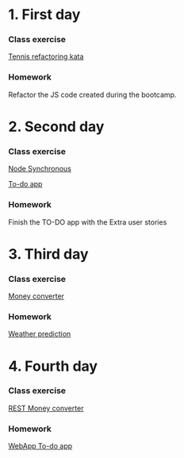 # 1. First day
### Class exercise
[Tennis refactoring kata](tennis-refactoring-kata)

### Homework
Refactor the JS code created during the bootcamp.

# 2. Second day
### Class exercise
[Node Synchronous](node-synchronous)

[To-do app](todo-app)

### Homework
Finish the TO-DO app with the Extra user stories

# 3. Third day
### Class exercise
[Money converter](money-converter)

### Homework
[Weather prediction](weather-prediction)

# 4. Fourth day
### Class exercise
[REST Money converter](money-converter)

### Homework
[WebApp To-do app](todo-web-app)
